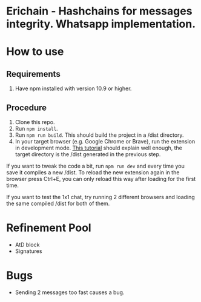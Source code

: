 # Erichain - Hashchains for messages integrity. Whatsapp implementation.

# How to use

## Requirements
1. Have npm installed with version 10.9 or higher.

## Procedure

1. Clone this repo.
2. Run ```npm install```.
3. Run ```npm run build```. This should build the project in a /dist directory.
4. In your target browser (e.g. Google Chrome or Brave), run the extension in development mode. [This tutorial](https://developer.chrome.com/docs/extensions/get-started/tutorial/hello-world) should explain well enough, the target directory is the /dist generated in the previous step.

If you want to tweak the code a bit, run ```npm run dev``` and every time you save it compiles a new /dist. To reload the new extension again in the browser press Ctrl+E, you can only reload this way after loading for the first time.

If you want to test the 1x1 chat, try running 2 different browsers and loading the same compiled /dist for both of them.

# Refinement Pool
- AtD block
- Signatures

# Bugs
- Sending 2 messages too fast causes a bug.
